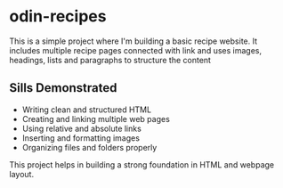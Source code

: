 # odin-recipes
This is a simple project where I'm building a basic recipe website. It includes multiple recipe pages connected with link and uses images, headings, lists and paragraphs to structure the content

## Sills Demonstrated 
- Writing clean and structured HTML
- Creating and linking multiple web pages
- Using relative and absolute links
- Inserting and formatting images
- Organizing files and folders properly

This project helps in building a strong foundation in HTML and webpage layout.
